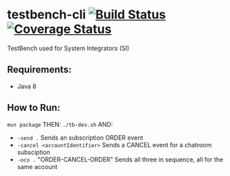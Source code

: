# testbench-cli [![Build Status](https://travis-ci.org/JonnyLinton/testbench-cli.svg?branch=master)](https://travis-ci.org/JonnyLinton/testbench-cli) [![Coverage Status](https://coveralls.io/repos/github/JonnyLinton/testbench-cli/badge.svg?branch=master)](https://coveralls.io/github/JonnyLinton/testbench-cli?branch=master)
TestBench used for System Integrators (SI)

## Requirements:
* Java 8

## How to Run:
`mvn package`
THEN:
`./tb-dev.sh` AND: <br/>
* `-send .` Sends an subscription ORDER event <br/>
* `-cancel <accountIdentifier>` Sends a CANCEL event for a chatroom subsciption <br/>
* `-oco .` "ORDER-CANCEL-ORDER" Sends all three in sequence, all for the same account
